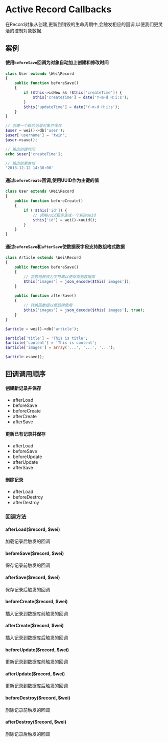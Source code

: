 Active Record Callbacks
=======================

在Record对象从创建,更新到销毁的生命周期中,会触发相应的回调,以便我们更灵活的控制对象数据.

案例
----

#### 使用`beforeSave`回调为对象自动加上创建和修改时间

```php
class User extends \Wei\Record
{
    public function beforeSave()
    {
        if ($this->isNew && !$this['createTime']) {
            $this['createTime'] = date('Y-m-d H:i:s');
        }
        $this['updateTime'] = date('Y-m-d H:i:s');
    }
}

// 创建一个新的记录对象并保存
$user = wei()->db('user');
$user['username'] = 'twin';
$user->save();

// 输出创建时间
echo $user['createTime'];

// 输出结果类似
'2013-12-12 14:30:00'
```

#### 通过`beforeCreate`回调,使用UUID作为主键的值

```php
class User extends \Wei\Record
{
    public function beforeCreate()
    {
        if (!$this['id']) {
            // 调用uuid服务生成一个新的uuid
            $this['id'] = wei()->uuid();
        }
    }
}
```

#### 通过`beforeSave`和`afterSave`使数据表字段支持数组格式数据

```php
class Article extends \Wei\Record
{
    public function beforeSave()
    {
        // 将数组转换为字符串以便保存到数据库
        $this['images'] = json_encode($this['images']);
    }
    
    public function afterSave()
    {
        // 转换回数组以便后续使用
        $this['images'] = json_decode($this['images'], true);
    }
}

$article = wei()->db('article');

$article['title'] = 'This is title';
$article['content'] = 'This is content';
$article['images'] = array('...', '...', '...');

$article->save();
```

回调调用顺序
-----------

#### 创建新记录并保存

* afterLoad
* beforeSave
* beforeCreate
* afterCreate
* afterSave

#### 更新已有记录并保存

* afterLoad
* beforeSave
* beforeUpdate
* afterUpdate
* afterSave

#### 删除记录

* afterLoad
* beforeDestroy
* afterDestroy

### 回调方法

#### afterLoad($record, $wei)
加载记录后触发的回调

#### beforeSave($record, $wei)
保存记录前触发的回调

#### afterSave($record, $wei)
保存记录后触发的回调

#### beforeCreate($record, $wei)
插入记录到数据库前触发的回调

#### afterCreate($record, $wei)
插入记录到数据库后触发的回调

#### beforeUpdate($record, $wei)
更新记录到数据库前触发的回调

#### afterUpdate($record, $wei)
更新记录到数据库后触发的回调

#### beforeDestroy($record, $wei)
删除记录前触发的回调

#### afterDestroy($record, $wei)
删除记录后触发的回调